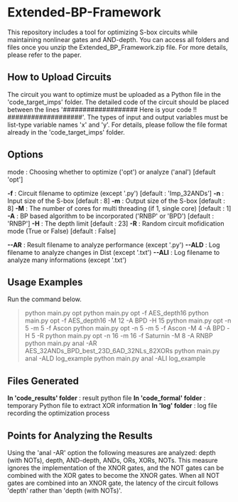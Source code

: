 # Extended-BP-Framework
This repository includes a tool for optimizing S-box circuits while maintaining nonlinear gates and AND-depth.
You can access all folders and files once you unzip the Extended_BP_Framework.zip file.
For more details, please refer to the paper.

## How to Upload Circuits
The circuit you want to optimize must be uploaded as a Python file in the 'code_target_imps' folder.
The detailed code of the circuit should be placed between the lines '################### Here is your code !! ###################'.
The types of input and output variables must be list-type variable names 'x' and 'y'.
For details, please follow the file format already in the 'code_target_imps' folder.

## Options
mode : Choosing whether to optimize ('opt') or analyze ('anal') [default 'opt']

**-f** : Circuit filename to optimize (except '.py') [default : 'Imp_32ANDs']
**-n** : Input size of the S-box [default : 8]
**-m** : Output size of the S-box [default : 8]
**-M** : The number of cores for multi threading (if 1, single core) [default : 1]
**-A** : BP based algorithm to be incorporated ('RNBP' or 'BPD') [default : 'RNBP']
**-H** : The depth limit [default : 23]
**-R** : Random circuit mofidication mode (True or False) [default : False]

**--AR** : Result filename to analyze performance (except '.py')
**--ALD** : Log filename to analyze changes in Dist (except '.txt')
**--ALI** : Log filename to analyze many informations (except '.txt')

## Usage Examples
Run the command below.
>python main.py opt 
>python main.py opt -f AES_depth16
>python main.py opt -f AES_depth16 -M 12 -A BPD -H 15
>python main.py opt -n 5 -m 5 -f Ascon
>python main.py opt -n 5 -m 5 -f Ascon -M 4 -A BPD -H 5 -R
>python main.py opt -n 16 -m 16 -f Saturnin -M 8 -A RNBP
>python main.py anal -AR AES_32ANDs_BPD_best_23D_6AD_32NLs_82XORs
>python main.py anal -ALD log_example
>python main.py anal -ALI log_example

## Files Generated
**In 'code_results' folder** : result python file
**In 'code_formal' folder** : temporary Python file to extract XOR information
**In 'log' folder** : log file recording the optimization process

## Points for Analyzing the Results
Using the 'anal -AR' option the following measures are analyzed: depth (with NOTs), depth, AND-depth, ANDs, ORs, XORs, NOTs.
This measure ignores the implementation of the XNOR gates, and the NOT gates can be combined with the XOR gates to become the XNOR gates.
When all NOT gates are combined into an XNOR gate, the latency of the circuit follows 'depth' rather than 'depth (with NOTs)'.
